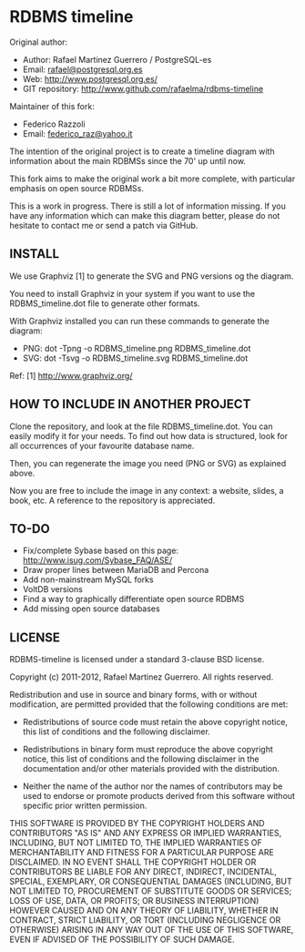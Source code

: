 RDBMS timeline
==============

Original author:
* Author: Rafael Martinez Guerrero / PostgreSQL-es
* Email: rafael@postgresql.org.es
* Web: http://www.postgresql.org.es/
* GIT repository: http://www.github.com/rafaelma/rdbms-timeline

Maintainer of this fork:
* Federico Razzoli
* Email: federico_raz@yahoo.it

The intention of the original project is to create a timeline diagram with
information about the main RDBMSs since the 70' up until now.

This fork aims to make the original work a bit more complete, with
particular emphasis on open source RDBMSs.

This is a work in progress. There is still a lot of information
missing. If you have any information which can make this diagram
better, please do not hesitate to contact me or send a patch via
GitHub.


INSTALL
-------

We use Graphviz [1] to generate the SVG and PNG versions og the
diagram.

You need to install Graphviz in your system if you want to use the
RDBMS_timeline.dot file to generate other formats.

With Graphviz installed you can run these commands to generate the
diagram:

* PNG: dot -Tpng -o RDBMS_timeline.png RDBMS_timeline.dot
* SVG: dot -Tsvg -o RDBMS_timeline.svg RDBMS_timeline.dot 

Ref:
[1] http://www.graphviz.org/


HOW TO INCLUDE IN ANOTHER PROJECT
---------------------------------

Clone the repository, and look at the file RDBMS_timeline.dot. You can easily
modify it for your needs. To find out how data is structured, look for all occurrences
of your favourite database name.

Then, you can regenerate the image you need (PNG or SVG) as explained above.

Now you are free to include the image in any context: a website, slides, a book, etc.
A reference to the repository is appreciated.


TO-DO
-----

* Fix/complete Sybase based on this page: http://www.isug.com/Sybase_FAQ/ASE/
* Draw proper lines between MariaDB and Percona
* Add non-mainstream MySQL forks
* VoltDB versions
* Find a way to graphically differentiate open source RDBMS
* Add missing open source databases


LICENSE
-------

RDBMS-timeline is licensed under a standard 3-clause BSD license.

Copyright (c) 2011-2012, Rafael Martinez Guerrero. All rights reserved.

Redistribution and use in source and binary forms, with or without
modification, are permitted provided that the following conditions are
met:

 * Redistributions of source code must retain the above copyright
   notice, this list of conditions and the following disclaimer.

 * Redistributions in binary form must reproduce the above copyright
   notice, this list of conditions and the following disclaimer in the
   documentation and/or other materials provided with the
   distribution.
    
 * Neither the name of the author nor the names of contributors may be
   used to endorse or promote products derived from this software
   without specific prior written permission.

THIS SOFTWARE IS PROVIDED BY THE COPYRIGHT HOLDERS AND CONTRIBUTORS
"AS IS" AND ANY EXPRESS OR IMPLIED WARRANTIES, INCLUDING, BUT NOT
LIMITED TO, THE IMPLIED WARRANTIES OF MERCHANTABILITY AND FITNESS FOR
A PARTICULAR PURPOSE ARE DISCLAIMED. IN NO EVENT SHALL THE COPYRIGHT
HOLDER OR CONTRIBUTORS BE LIABLE FOR ANY DIRECT, INDIRECT, INCIDENTAL,
SPECIAL, EXEMPLARY, OR CONSEQUENTIAL DAMAGES (INCLUDING, BUT NOT
LIMITED TO, PROCUREMENT OF SUBSTITUTE GOODS OR SERVICES; LOSS OF USE,
DATA, OR PROFITS; OR BUSINESS INTERRUPTION) HOWEVER CAUSED AND ON ANY
THEORY OF LIABILITY, WHETHER IN CONTRACT, STRICT LIABILITY, OR TORT
(INCLUDING NEGLIGENCE OR OTHERWISE) ARISING IN ANY WAY OUT OF THE USE
OF THIS SOFTWARE, EVEN IF ADVISED OF THE POSSIBILITY OF SUCH DAMAGE.

